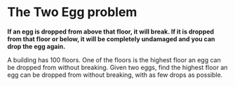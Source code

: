 # The Two Egg problem
**If an egg is dropped from above that floor, it will break. If it is dropped from that floor or below, it will be completely undamaged and you can drop the egg again.**

A building has 100 floors. One of the floors is the highest floor an egg can be dropped from without breaking. 
Given two eggs, find the highest floor an egg can be dropped from without breaking, with as few drops as possible. 
